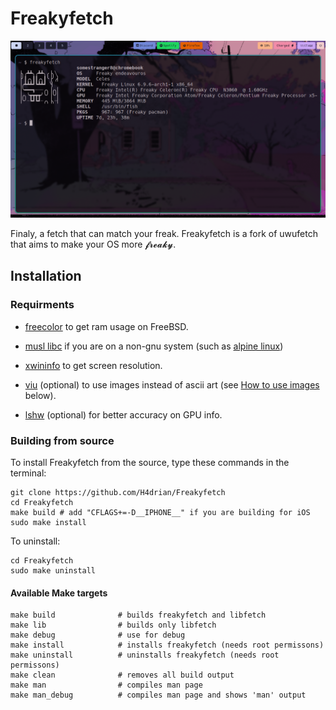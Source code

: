 # Freakyfetch

![screenshot](screenshot.png)

Finaly, a fetch that can match your freak. Freakyfetch is
a fork of uwufetch that aims to make your OS more 𝓯𝓻𝓮𝓪𝓴𝔂.

## Installation

### Requirments

- [freecolor](http://www.rkeene.org/oss/freecolor/) to get ram usage on FreeBSD.

- [musl libc](https://musl.libc.org/) if you are on a non-gnu system (such as [alpine linux](https://pkgs.alpinelinux.org/package/edge/main/x86_64/musl-dev))

- [xwininfo](https://github.com/freedesktop/xorg-xwininfo) to get screen resolution.

- [viu](https://github.com/atanunq/viu) (optional) to use images instead of ascii art (see [How to use images](#how-to-use-images) below).

- [lshw](https://github.com/lyonel/lshw) (optional) for better accuracy on GPU info.

### Building from source

To install Freakyfetch from the source, type these commands in the terminal:

```shell
git clone https://github.com/H4drian/Freakyfetch
cd Freakyfetch
make build # add "CFLAGS+=-D__IPHONE__" if you are building for iOS
sudo make install
```

To uninstall:

```shell
cd Freakyfetch
sudo make uninstall
```

#### Available Make targets

```shell
make build              # builds freakyfetch and libfetch
make lib                # builds only libfetch
make debug              # use for debug
make install            # installs freakyfetch (needs root permissons)
make uninstall          # uninstalls freakyfetch (needs root permissons)
make clean              # removes all build output
make man                # compiles man page
make man_debug          # compiles man page and shows 'man' output
```
